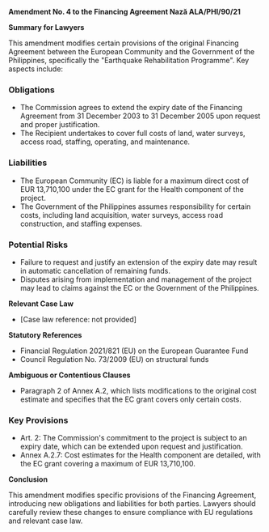 **Amendment No. 4 to the Financing Agreement Nază ALA/PHI/90/21**

**Summary for Lawyers**

This amendment modifies certain provisions of the original Financing Agreement between the European Community and the Government of the Philippines, specifically the "Earthquake Rehabilitation Programme". Key aspects include:

### Obligations

* The Commission agrees to extend the expiry date of the Financing Agreement from 31 December 2003 to 31 December 2005 upon request and proper justification.
* The Recipient undertakes to cover full costs of land, water surveys, access road, staffing, operating, and maintenance.

### Liabilities

* The European Community (EC) is liable for a maximum direct cost of EUR 13,710,100 under the EC grant for the Health component of the project.
* The Government of the Philippines assumes responsibility for certain costs, including land acquisition, water surveys, access road construction, and staffing expenses.

### Potential Risks

* Failure to request and justify an extension of the expiry date may result in automatic cancellation of remaining funds.
* Disputes arising from implementation and management of the project may lead to claims against the EC or the Government of the Philippines.

**Relevant Case Law**

* [Case law reference: not provided]

**Statutory References**

* Financial Regulation 2021/821 (EU) on the European Guarantee Fund
* Council Regulation No. 73/2009 (EU) on structural funds

**Ambiguous or Contentious Clauses**

* Paragraph 2 of Annex A.2, which lists modifications to the original cost estimate and specifies that the EC grant covers only certain costs.

### Key Provisions

* Art. 2: The Commission's commitment to the project is subject to an expiry date, which can be extended upon request and justification.
* Annex A.2.7: Cost estimates for the Health component are detailed, with the EC grant covering a maximum of EUR 13,710,100.

**Conclusion**

This amendment modifies specific provisions of the Financing Agreement, introducing new obligations and liabilities for both parties. Lawyers should carefully review these changes to ensure compliance with EU regulations and relevant case law.